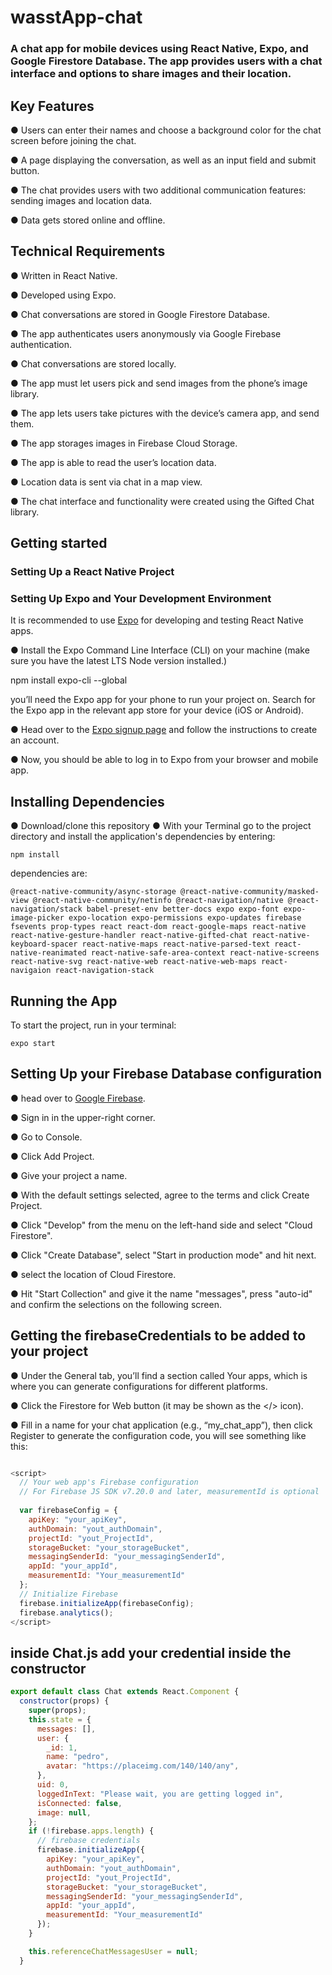 # wasstApp-chat
### A chat app for mobile devices using React Native, Expo, and Google Firestore Database. The app provides users with a chat interface and options to share images and their location.

## Key Features
● Users can enter their names and choose a background color for the chat screen before joining the chat.

● A page displaying the conversation, as well as an input field and submit button.

● The chat provides users with two additional communication features: sending images and location data.

● Data gets stored online and offline.

## Technical Requirements
● Written in React Native.

● Developed using Expo.

● Chat conversations are stored in Google Firestore Database.

● The app authenticates users anonymously via Google Firebase authentication.

● Chat conversations are stored locally.

● The app must let users pick and send images from the phone’s image library.

● The app lets users take pictures with the device’s camera app, and send them.

● The app storages images in Firebase Cloud Storage.

● The app is able to read the user’s location data.

● Location data is sent via chat in a map view.

● The chat interface and functionality were created using the Gifted Chat library.

## Getting started

### Setting Up a React Native Project
### Setting Up Expo and Your Development Environment
It is recommended to use [Expo](https://expo.io/) for developing and testing React Native apps.

● Install the Expo Command Line Interface (CLI) on your machine (make sure you have the latest LTS Node version installed.)

npm install expo-cli --global

you’ll need the Expo app for your phone to run your project on. Search for the Expo app in the relevant app store for your device (iOS or Android).

● Head over to the  [Expo signup page](https://expo.io/) and follow the instructions to create an account.

● Now, you should be able to log in to Expo from your browser and mobile app.

## Installing Dependencies
● Download/clone this repository
● With your Terminal go to the project directory and install the application's dependencies by entering:

`npm install`

dependencies are: 

`@react-native-community/async-storage @react-native-community/masked-view @react-native-community/netinfo @react-navigation/native @react-navigation/stack babel-preset-env better-docs expo expo-font expo-image-picker expo-location expo-permissions expo-updates firebase fsevents prop-types react react-dom react-google-maps react-native react-native-gesture-handler react-native-gifted-chat react-native-keyboard-spacer react-native-maps react-native-parsed-text react-native-reanimated react-native-safe-area-context react-native-screens react-native-svg react-native-web react-native-web-maps react-navigaion react-navigation-stack`

## Running the App

To start the project, run in your terminal:

`expo start`

## Setting Up your Firebase Database configuration

● head over to [Google Firebase](https://firebase.google.com/).

● Sign in in the upper-right corner.

● Go to Console.

● Click Add Project.

● Give your project a name.

● With the default settings selected, agree to the terms and click Create Project.

● Click "Develop" from the menu on the left-hand side and select "Cloud Firestore".

● Click "Create Database", select "Start in production mode" and hit next.

● select the location of Cloud Firestore.

● Hit "Start Collection" and give it the name "messages", press "auto-id" and confirm the selections on the following screen.

## Getting the firebaseCredentials to be added to your project

● Under the General tab, you’ll find a section called Your apps, which is where you can generate configurations for different platforms. 

● Click the Firestore for Web button (it may be shown as the </> icon).

● Fill in a name for your chat application (e.g., “my_chat_app”), then click Register to generate the configuration code, you will see something like this:

```javascript

<script>
  // Your web app's Firebase configuration
  // For Firebase JS SDK v7.20.0 and later, measurementId is optional
  
  var firebaseConfig = {
    apiKey: "your_apiKey",
    authDomain: "yout_authDomain",
    projectId: "yout_ProjectId",
    storageBucket: "your_storageBucket",
    messagingSenderId: "your_messagingSenderId",
    appId: "your_appId",
    measurementId: "Your_measurementId"
  };
  // Initialize Firebase
  firebase.initializeApp(firebaseConfig);
  firebase.analytics();
</script>
```

## inside Chat.js add your credential inside the constructor

```javascript
export default class Chat extends React.Component {
  constructor(props) {
    super(props);
    this.state = {
      messages: [],
      user: {
        _id: 1,
        name: "pedro",
        avatar: "https://placeimg.com/140/140/any",
      },
      uid: 0,
      loggedInText: "Please wait, you are getting logged in",
      isConnected: false,
      image: null,
    };
    if (!firebase.apps.length) {
      // firebase credentials
      firebase.initializeApp({
        apiKey: "your_apiKey",
        authDomain: "yout_authDomain",
        projectId: "yout_ProjectId",
        storageBucket: "your_storageBucket",
        messagingSenderId: "your_messagingSenderId",
        appId: "your_appId",
        measurementId: "Your_measurementId"
      });
    }

    this.referenceChatMessagesUser = null;
  }
  ```





